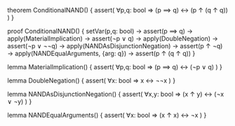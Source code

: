 theorem ConditionalNAND() {
  assert(
    ∀p,q: bool ⇒ (p ⟹ q) ↔ (p ↑ (q ↑ q))
  )
}

proof ConditionalNAND() {
  setVar(p,q: bool) →
  assert(p ⟹ q) →
  apply(MaterialImplication) →
  assert(¬p ∨ q) →
  apply(DoubleNegation) →
  assert(¬p ∨ ¬¬q) →
  apply(NANDAsDisjunctionNegation) →
  assert(p ↑ ¬q) →
  apply(NANDEqualArguments, {arg: q}) →
  assert(p ↑ (q ↑ q))
}

lemma MaterialImplication() {
  assert(
    ∀p,q: bool ⇒ (p ⟹ q) ↔ (¬p ∨ q)
  )
}

lemma DoubleNegation() {
  assert(
    ∀x: bool ⇒ x ↔ ¬¬x
  )
}

lemma NANDAsDisjunctionNegation() {
  assert(
    ∀x,y: bool ⇒ (x ↑ y) ↔ (¬x ∨ ¬y)
  )
}

lemma NANDEqualArguments() {
  assert(
    ∀x: bool ⇒ (x ↑ x) ↔ ¬x
  )
}
